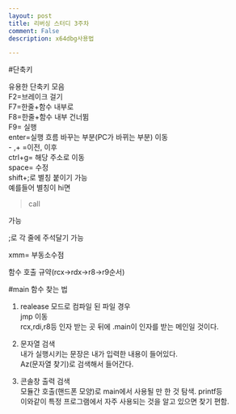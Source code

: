 ```yaml
---
layout: post
title: 리버싱 스터디 3주차
comment: False
description: x64dbg사용법

---
```


#단축키

유용한 단축키 모음  
F2=브레이크 걸기  
F7=한줄+함수 내부로  
F8=한줄+함수 내부 건너뜀  
F9= 실행  
enter=실행 흐름 바꾸는 부분(PC가 바뀌는 부분) 이동  
&#45; ,&#43; =이전, 이후  
ctrl+g= 해당 주소로 이동  
space= 수정  
shift+;로 별칭 붙이기 가능  
예를들어 별칭이 hi면  
>call <hi>  

가능  

;로 각 줄에 주석달기 가능

xmm= 부동소수점  

함수 호출 규약(rcx->rdx->r8->r9순서)  


#main 함수 찾는 법  

1) realease 모드로 컴파일 된 파일 경우  
jmp 이동  
rcx,rdi,r8등 인자 받는 곳 뒤에 .main이 인자를 받는 메인일 것이다.  

2) 문자열 검색  
내가 실행시키는 문장은 내가 입력한 내용이 들어있다.  
Az(문자열 찾기)로 검색해서 들어간다.  

3) 콘솔창 출력 검색  
모듈간 호출(핸드폰 모양)로 main에서 사용될 만 한 것 탐색. printf등  
이와같이 특정 프로그램에서 자주 사용되는 것을 알고 있으면 찾기 편함.  

